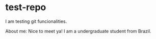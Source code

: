 test-repo
=========

I am testing git funcionalities.

About me: Nice to meet ya! I am a undergraduate student from Brazil.

